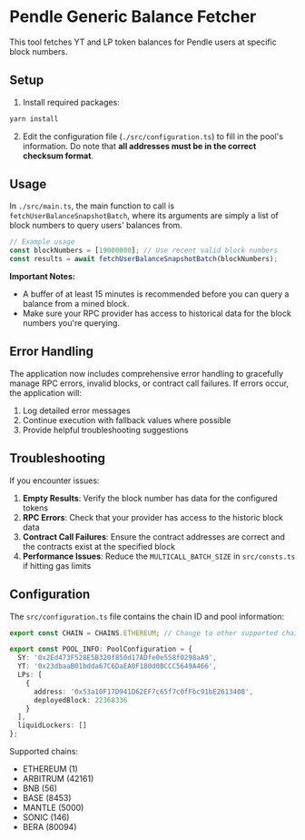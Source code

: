 # Pendle Generic Balance Fetcher

This tool fetches YT and LP token balances for Pendle users at specific block numbers.

## Setup

1. Install required packages:

```bash
yarn install
```

2. Edit the configuration file (`./src/configuration.ts`) to fill in the pool's information. Do note that **all addresses must be in the correct checksum format**.

## Usage

In `./src/main.ts`, the main function to call is `fetchUserBalanceSnapshotBatch`, where its arguments are simply a list of block numbers to query users' balances from. 

```typescript
// Example usage
const blockNumbers = [19000000]; // Use recent valid block numbers
const results = await fetchUserBalanceSnapshotBatch(blockNumbers);
```

**Important Notes:**
- A buffer of at least 15 minutes is recommended before you can query a balance from a mined block.
- Make sure your RPC provider has access to historical data for the block numbers you're querying.

## Error Handling

The application now includes comprehensive error handling to gracefully manage RPC errors, invalid blocks, or contract call failures. If errors occur, the application will:

1. Log detailed error messages
2. Continue execution with fallback values where possible
3. Provide helpful troubleshooting suggestions

## Troubleshooting

If you encounter issues:

1. **Empty Results**: Verify the block number has data for the configured tokens
2. **RPC Errors**: Check that your provider has access to the historic block data
3. **Contract Call Failures**: Ensure the contract addresses are correct and the contracts exist at the specified block
4. **Performance Issues**: Reduce the `MULTICALL_BATCH_SIZE` in `src/consts.ts` if hitting gas limits

## Configuration

The `src/configuration.ts` file contains the chain ID and pool information:

```typescript
export const CHAIN = CHAINS.ETHEREUM; // Change to other supported chains as needed

export const POOL_INFO: PoolConfiguration = {
  SY: '0x2Ed473F528E5B320f850d17ADfe0e558f0298aA9',
  YT: '0x23dbaaB01bdda67C6DaEA0F180d0BCCC5649A466',
  LPs: [
    {
      address: '0x53a10F17D941D62EF7c65f7c0fFbc91bE2613408',
      deployedBlock: 22368336
    }
  ],
  liquidLockers: []
};
```

Supported chains:
- ETHEREUM (1)
- ARBITRUM (42161)
- BNB (56)
- BASE (8453)
- MANTLE (5000)
- SONIC (146)
- BERA (80094)